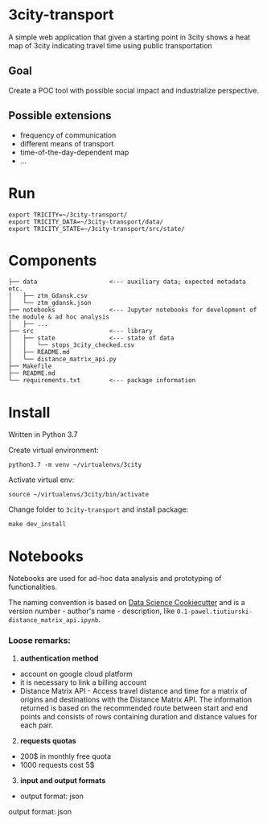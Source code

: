 # 3city-transport

A simple web application that given a starting point in 3city shows
a heat map of 3city indicating travel time using public transportation


## Goal

Create a POC tool with possible social impact and industrialize perspective.


## Possible extensions
- frequency of communication
- different means of transport
- time-of-the-day-dependent map
- ...


# Run

```
export TRICITY=~/3city-transport/
export TRICITY_DATA=~/3city-transport/data/
export TRICITY_STATE=~/3city-transport/src/state/
```

# Components

```
├── data                    <--- auxiliary data; expected metadata etc.
│   ├── ztm_Gdansk.csv
│   └── ztm_gdansk.json
├── notebooks               <--- Jupyter notebooks for development of the module & ad hoc analysis
│   ├── ...
├── src                     <--- library
│   ├── state               <--- state of data
│   │   └── stops_3city_checked.csv
│   ├── README.md
│   └── distance_matrix_api.py
├── Makefile
├── README.md
└── requirements.txt        <--- package information
```

# Install

Written in Python 3.7

Create virtual environment:
```
python3.7 -m venv ~/virtualenvs/3city
```

Activate virtual env:
```
source ~/virtualenvs/3city/bin/activate
```

Change folder to `3city-transport` and install package:
```
make dev_install
```

# Notebooks

Notebooks are used for ad-hoc data analysis and prototyping of functionalities.

The naming convention is based on
[Data Science Cookiecutter](https://drivendata.github.io/cookiecutter-data-science/)
and is a version number - author's name - description, like `0.1-pawel.tiutiurski-distance_matrix_api.ipynb`.


### Loose remarks:

1.  **authentication method**
* account on google cloud platform
* it is necessary to link a billing account
* Distance Matrix API - Access travel distance and time for a matrix of origins and destinations with the Distance Matrix API. The information returned is based on the recommended route between start and end points and consists of rows containing duration and distance values for each pair.

2.  **requests quotas**
* 200$ in monthly free quota
* 1000 requests cost 5$ 

3.  **input and output formats**
* output format: json


output format: json
